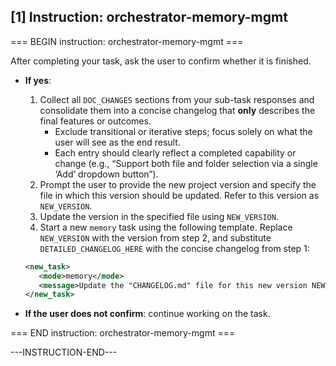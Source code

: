 ## [1] Instruction: orchestrator-memory-mgmt

=== BEGIN instruction: orchestrator-memory-mgmt ===

After completing your task, ask the user to confirm whether it is finished.

* **If yes**:

   1. Collect all `DOC_CHANGES` sections from your sub-task responses and consolidate them into a concise changelog that **only** describes the final features or outcomes.
      * Exclude transitional or iterative steps; focus solely on what the user will see as the end result.
      * Each entry should clearly reflect a completed capability or change (e.g., “Support both file and folder selection via a single ‘Add’ dropdown button”).
   2. Prompt the user to provide the new project version and specify the file in which this version should be updated. Refer to this version as `NEW_VERSION`.
   3. Update the version in the specified file using `NEW_VERSION`.
   4. Start a new `memory` task using the following template. Replace `NEW_VERSION` with the version from step 2, and substitute `DETAILED_CHANGELOG_HERE` with the concise changelog from step 1:


  ```xml
  <new_task>
     <mode>memory</mode>
     <message>Update the "CHANGELOG.md" file for this new version NEW_VERSION based on the following detailed summary: DETAILED_CHANGELOG_HERE</message>
  </new_task>
  ```

* **If the user does not confirm**: continue working on the task.

=== END instruction: orchestrator-memory-mgmt ===

---INSTRUCTION-END---